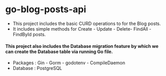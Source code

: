 # go-blog-posts-api
* This project includes the basic CURD operations to for the Blog posts.<br>
* It includes simple methods for Create - Update - Delete- FindAll - FindById posts.<br>
#### This project also includes the Database migration feature by which we can create the Database table via running Go file.<br>
* Packages : Gin - Gorm - godotenv - CompileDaemon
* Database : PostgreSQL
